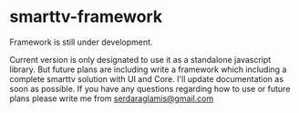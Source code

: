 # smarttv-framework

Framework is still under development.

Current version is only designated to use it as a standalone javascript library. But future plans are including write a framework which including a complete smarttv solution with UI and Core. I'll update documentation as soon as possible. If you have any questions regarding how to use or future plans please write me from serdaraglamis@gmail.com  
